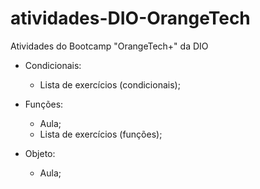 # atividades-DIO-OrangeTech
Atividades do Bootcamp "OrangeTech+" da DIO 

- Condicionais:
  - Lista de exercícios (condicionais);
  
- Funções:
  - Aula;
  - Lista de exercícios (funções);
  
- Objeto:
  - Aula;
